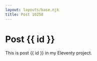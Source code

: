 ```yaml
---
layout: layouts/base.njk
title: Post 10258
---
```


# Post {{ id }}

This is post {{ id }} in my Eleventy project.
